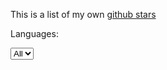 
<p>This is a list of my own <a href="https://github.com/rrickgauer?tab=stars">github stars</a></p>

<!-- <div class="input-group">
  <div class="input-group-prepend">
    <span class="input-group-text"><i class='bx bx-search'></i></span>
  </div>
  <input type="email" class="form-control" id="search-input" placeholder="Search...">
</div> -->


<div class="d-flex toolbar">

  <div class="d-flex align-items-center">
    
  <span class="mr-2 font-weight-bold">Languages:</span>

  <select id="select-languages" class="form-control">
    <option value="all">All</option>
  </select>

  </div>
  
</div>

<div id="stars" class="mt-3"></div>



<script>
  const API    = 'https://api.github.com/users/rrickgauer/starred';
  const link   = 'https://api.github.com/user/22210580/starred?page=2'
  var links    = [];
  var lastPage = 1;

  var languages = [];

  $(document).ready(function() {
    getStars();
  });

  function getStars() {
    $.getJSON(API, function(response, status, xhr) {
      // displayStars(response);
      getLastPage(xhr.getResponseHeader("link"));
      loadLinks();
      getStarsData();
      
    });
  }

  function displayStars(stars) {
    var html = '';
    for (var count = 0; count < stars.length; count++) {
      html += getCardHtml(stars[count]);

      var language = stars[count].language;

      if (!languages.includes(language))
        languages.push(language);
    }

    $("#stars").append(html);
  }



  function getCardHtml(star) {
    var html = '<div class="card"><div class="card-body">';

    // title
    html += '<div class="card-title h4 font-weight-bold">';
    html += '<a href="' + star.owner.html_url + '">' + star.owner.login + '</a>'; // owner
    html += ' / ';
    html += '<a href="' + star.html_url + '">' + star.name + '</a></div>';         // repo

    // description
    html += '<p class="card-text">' + star.description + '</p>';

    // footer
    html += '<div class="d-flex align-items-center">';
    html += '<span class="badge badge-secondary badge-language mr-4">' + star.language + '</span>';                              // language
    html += '<span class="mr-4"><i class="bx bx-star"></i><span class="ml-1">' + star.stargazers_count + '</span></span>';   // number of stars
    html += '<span class="mr-4"><i class="bx bx-git-repo-forked"></i><span class="ml-1">' + star.forks + '</span></span>';   // number of forks
    html += '</div>';

    // end card-body and card
    html += '</div></div>'; 

    return html;
  }


  function getLastPage(link) {
    var ar = link.split(",");          // Split on commas
    ar[1] = ar[1].trim();
    var newPage = ar[1].split("=");
    lastPage = parseInt(newPage[1].charAt(0));
  }

  function loadLinks() {
    for (var count = 1; count <= lastPage; count++) {
      var newLink = 'https://api.github.com/user/22210580/starred?page=' + count.toString();
      links.push(newLink);
    }
  }

  function getStarsData() {

    var data = {
      Authorization: "token d5df00aa6482edcc03d419de2e660d90e6c25fbb",
    }

    for (var count = 0; count < links.length; count++) {
      $.getJSON(links[count], data, function(response) {
        displayStars(response);
      });
    }

    setTimeout(function(){ 
      getListOfLanguages();
    }, 3000);

  }

  function getListOfLanguages() {

    // sort list
    languages.sort(function (a, b) {
      return (a.toUpperCase() < a.toUpperCase()) ? -1 : 1;
    });

    // generate html
    var html = '';
    for (var count = 0; count < languages.length; count++) {
      html += '<option value="' + languages[count] + '">' + languages[count] + '</option>';
    }


    $("#select-languages").append(html);
  }


    </script>